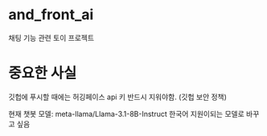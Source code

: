 # and_front_ai

채팅 기능 관련 토이 프로젝트

# 중요한 사실
깃헙에 푸시할 때에는 허깅페이스 api 키 반드시 지워야함. (깃헙 보안 정책)

현재 챗봇 모델: meta-llama/Llama-3.1-8B-Instruct
한국어 지원이되는 모델로 바꾸고 싶음

